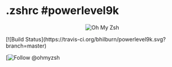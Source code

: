 # .zshrc #powerlevel9k 

<p align="center">
  <img src="https://s3.amazonaws.com/ohmyzsh/oh-my-zsh-logo.png" alt="Oh My Zsh">
</p>
[![Build Status](https://travis-ci.org/bhilburn/powerlevel9k.svg?branch=master)


[![Follow @ohmyzsh](https://twitter.com/Switch_013)
